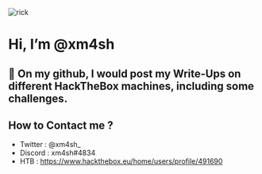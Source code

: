  
 ![rick](https://64.media.tumblr.com/51015ec638a516f7f7d353ca198a5091/tumblr_pdbo9wBAe11xd0gvgo1_1280.gif)
 
 # Hi, I’m @xm4sh

## 🤖 On my github, I would post my Write-Ups on different HackTheBox machines, including some challenges.

## How to Contact me ? 

- Twitter : @xm4sh_
- Discord : xm4sh#4834
- HTB : https://www.hackthebox.eu/home/users/profile/491690

<!---
xm4sh/xm4sh is a ✨ special ✨ repository because its `README.md` (this file) appears on your GitHub profile.
You can click the Preview link to take a look at your changes.
--->
